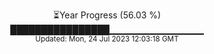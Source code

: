 <p align="center">
⏳Year Progress (56.03 %) <br>
████████████████▁▁▁▁▁▁▁▁▁▁▁▁▁▁ <br>
<sub>Updated: Mon, 24 Jul 2023 12:03:18 GMT</sub>
</p>

